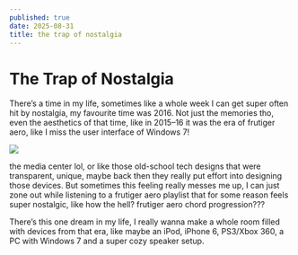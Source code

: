 ```yaml
---
published: true
date: 2025-08-31
title: the trap of nostalgia
---
```

# The Trap of Nostalgia

There’s a time in my life, sometimes like a whole week I can get super often hit by nostalgia, my favourite time was 2016. Not just the memories tho, even the aesthetics of that time, like in 2015–16 it was the era of frutiger aero, like I miss the user interface of Windows 7!

![](/media/images%20(6).jpeg)  

the media center lol, or like those old-school tech designs that were transparent, unique, maybe back then they really put effort into designing those devices. But sometimes this feeling really messes me up, I can just zone out while listening to a frutiger aero playlist that for some reason feels super nostalgic, like how the hell? frutiger aero chord progression???

There’s this one dream in my life, I really wanna make a whole room filled with devices from that era, like maybe an iPod, iPhone 6, PS3/Xbox 360, a PC with Windows 7 and a super cozy speaker setup.